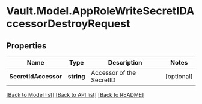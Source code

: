 # Vault.Model.AppRoleWriteSecretIDAccessorDestroyRequest

## Properties

Name | Type | Description | Notes
------------ | ------------- | ------------- | -------------
**SecretIdAccessor** | **string** | Accessor of the SecretID | [optional] 


[[Back to Model list]](../README.md#documentation-for-models) [[Back to API list]](../README.md#documentation-for-api-endpoints) [[Back to README]](../README.md)

